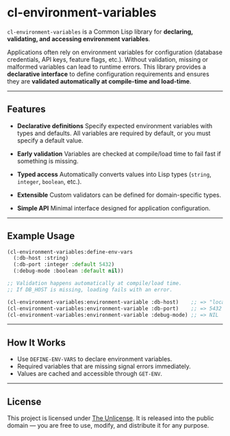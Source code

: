 # cl-environment-variables

`cl-environment-variables` is a Common Lisp library for **declaring, validating, and accessing environment variables**.

Applications often rely on environment variables for configuration (database credentials, API keys, feature flags, etc.). Without validation, missing or malformed variables can lead to runtime errors. This library provides a **declarative interface** to define configuration requirements and ensures they are **validated automatically at compile-time and load-time**.

---

## Features

* **Declarative definitions**
  Specify expected environment variables with types and defaults. All variables are required by default, or you must specify a default value.

* **Early validation**
  Variables are checked at compile/load time to fail fast if something is missing.

* **Typed access**
  Automatically converts values into Lisp types (`string`, `integer`, `boolean`, etc.).

* **Extensible**
  Custom validators can be defined for domain-specific types.

* **Simple API**
  Minimal interface designed for application configuration.

---

## Example Usage

```lisp
(cl-environment-variables:define-env-vars
  (:db-host :string)
  (:db-port :integer :default 5432)
  (:debug-mode :boolean :default nil))

;; Validation happens automatically at compile/load time.
;; If DB_HOST is missing, loading fails with an error.

(cl-environment-variables:environment-variable :db-host)    ;; => "localhost"
(cl-environment-variables:environment-variable :db-port)    ;; => 5432
(cl-environment-variables:environment-variable :debug-mode) ;; => NIL
```

---

## How It Works

* Use `DEFINE-ENV-VARS` to declare environment variables.
* Required variables that are missing signal errors immediately.
* Values are cached and accessible through `GET-ENV`.

---

## License

This project is licensed under [The Unlicense](http://unlicense.org/).
It is released into the public domain — you are free to use, modify, and distribute it for any purpose.
